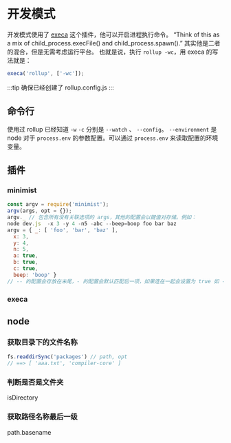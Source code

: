 
# 开发模式

开发模式使用了 [execa](https://www.npmjs.com/package/execa) 这个插件，他可以开启进程执行命令。 “Think of this as a mix of child_process.execFile() and child_process.spawn().” 其实他是二者的混合，但是无需考虑运行平台。
也就是说，执行 `rollup -wc`，用 execa 的写法就是：
```javascript
execa('rollup', ['-wc']);
```
:::tip
确保已经创建了 rollup.config.js
:::

## 命令行
使用过 rollup 已经知道 `-w` `-c` 分别是 `--watch` 、 `--config`。
`--environment` 是 node 对于 `process.env` 的参数配置。可以通过 `process.env` 来读取配置的环境变量。

## 插件
### minimist
```javascript
const argv = require('minimist');
argv(args, opt = {});
argv._ // 包含所有没有关联选项的 args，其他的配置会以键值对存储。例如：
node dev.js  -x 3 -y 4 -n5 -abc --beep=boop foo bar baz
argv = { _: [ 'foo', 'bar', 'baz' ],
  x: 3,
  y: 4,
  n: 5,
  a: true,
  b: true,
  c: true,
  beep: 'boop' }
// -- 的配置会存放在末尾，- 的配置会默认匹配后一项，如果连在一起会设置为 true 如 -abc。如不满足需求可以加入配置。

```

### execa

## node
### 获取目录下的文件名称
```javascript
fs.readdirSync('packages') // path, opt
// ==> [ 'aaa.txt', 'compiler-core' ] 
```

### 判断是否是文件夹
isDirectory

### 获取路径名称最后一级
path.basename
